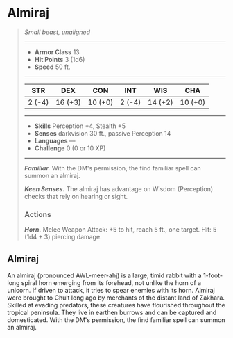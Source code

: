 # Almiraj
>*Small beast, unaligned*
>___
>- **Armor Class** 13
>- **Hit Points** 3 (1d6)
>- **Speed** 50 ft.
>___
>|STR|DEX|CON|INT|WIS|CHA|
>|:---:|:---:|:---:|:---:|:---:|:---:|
>|2 (-4)|16 (+3)|10 (+0)|2 (-4)|14 (+2)|10 (+0)|
>___
>- **Skills** Perception +4, Stealth +5
>- **Senses** darkvision 30 ft., passive Perception 14
>- **Languages** —
>- **Challenge** 0 (0 or 10 XP)
>___
>***Familiar.*** With the DM's permission, the find familiar spell can summon an almiraj.  
>
>***Keen Senses.*** The almiraj has advantage on Wisdom (Perception) checks that rely on hearing or sight.  
>
>### Actions
>***Horn.*** Melee Weapon Attack: +5 to hit, reach 5 ft., one target. Hit: 5 (1d4 + 3) piercing damage.
## Almiraj
An almiraj (pronounced AWL-meer-ahj) is a large, timid rabbit with a 1-foot-long spiral horn emerging from its forehead, not unlike the horn of a unicorn. If driven to attack, it tries to spear enemies with its horn.
Almiraj were brought to Chult long ago by merchants of the distant land of Zakhara. Skilled at evading predators, these creatures have flourished throughout the tropical peninsula. They live in earthen burrows and can be captured and domesticated. With the DM's permission, the find familiar spell can summon an almiraj.